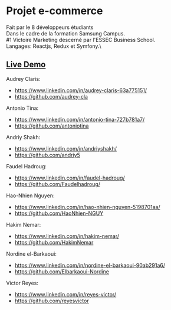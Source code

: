 # Projet e-commerce 
Fait par le 8 développeurs étudiants\
Dans le cadre de la formation Samsung Campus.\
#1 Victoire Marketing descerné par l'ESSEC Business School.\
Langages: Reactjs, Redux et Symfony.\
## [Live Demo](https://e-8commerce-client.herokuapp.com/)

Audrey Claris:
- https://www.linkedin.com/in/audrey-claris-63a775151/
- https://github.com/audrey-cla

Antonio Tina:
- https://www.linkedin.com/in/antonio-tina-727b781a7/
- https://github.com/antoniotina

Andriy Shakh:
- https://www.linkedin.com/in/andriyshakh/
- https://github.com/andriy5

Faudel Hadroug:
- https://www.linkedin.com/in/faudel-hadroug/
- https://github.com/Faudelhadroug/

Hao-Nhien Nguyen:
- https://www.linkedin.com/in/hao-nhien-nguyen-5198701aa/
- https://github.com/HaoNhien-NGUY

Hakim Nemar:
- https://www.linkedin.com/in/hakim-nemar/
- https://github.com/HakimNemar

Nordine el-Barkaoui:
- https://www.linkedin.com/in/nordine-el-barkaoui-90ab291a6/
- https://github.com/Elbarkaoui-Nordine

Victor Reyes:
- https://www.linkedin.com/in/reyes-victor/
- https://github.com/reyesvictor
